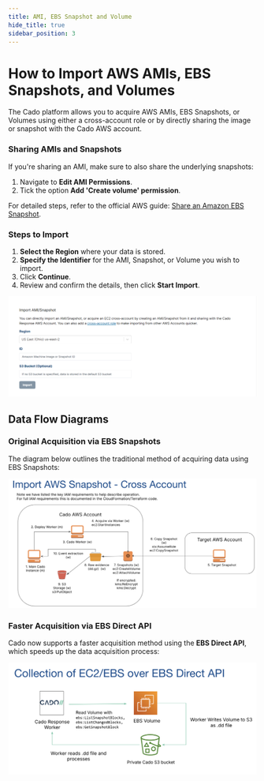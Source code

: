 ```yaml
---
title: AMI, EBS Snapshot and Volume
hide_title: true
sidebar_position: 3
---
```


# How to Import AWS AMIs, EBS Snapshots, and Volumes

The Cado platform allows you to acquire AWS AMIs, EBS Snapshots, or Volumes using either a cross-account role or by directly sharing the image or snapshot with the Cado AWS account.

### Sharing AMIs and Snapshots

If you're sharing an AMI, make sure to also share the underlying snapshots:
1. Navigate to **Edit AMI Permissions**.
2. Tick the option **Add 'Create volume' permission**.

For detailed steps, refer to the official AWS guide: [Share an Amazon EBS Snapshot](https://docs.aws.amazon.com/AWSEC2/latest/UserGuide/ebs-modifying-snapshot-permissions.html).

### Steps to Import

1. **Select the Region** where your data is stored.
2. **Specify the Identifier** for the AMI, Snapshot, or Volume you wish to import.
3. Click **Continue**.
4. Review and confirm the details, then click **Start Import**.

![AWS AMI](/img/aws-ami.png)

## Data Flow Diagrams

### Original Acquisition via EBS Snapshots

The diagram below outlines the traditional method of acquiring data using EBS Snapshots:

![EBS Snapshots](/img/aws-snapshot.png)

### Faster Acquisition via EBS Direct API

Cado now supports a faster acquisition method using the **EBS Direct API**, which speeds up the data acquisition process:

![EBS Direct API](/img/aws-snapshot-ebs.png)
